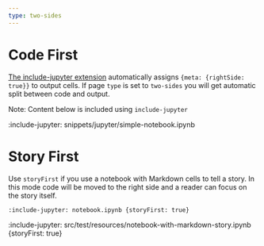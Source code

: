```yaml
---
type: two-sides
---
```


# Code First

[The include-jupyter extension](snippets/jupyter-notebook) automatically assigns `{meta: {rightSide: true}}` to output cells.
If page `type` is set to `two-sides` you will get automatic split between code and output.

Note: Content below is included using `include-jupyter`

:include-jupyter: snippets/jupyter/simple-notebook.ipynb

# Story First

Use `storyFirst` if you use a notebook with Markdown cells to tell a story. In this mode code will be moved to the right
side and a reader can focus on the story itself.  

    :include-jupyter: notebook.ipynb {storyFirst: true}

:include-jupyter: src/test/resources/notebook-with-markdown-story.ipynb {storyFirst: true}
